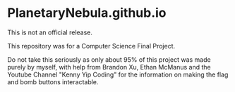 # PlanetaryNebula.github.io

This is not an official release.

This repository was for a Computer Science Final Project.

Do not take this seriously as only about 95% of this project was made purely by myself, with help from Brandon Xu, Ethan McManus and the Youtube Channel "Kenny Yip Coding" 
for the information on making the flag and bomb buttons interactable.
